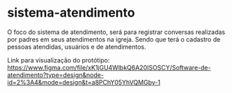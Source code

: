 # sistema-atendimento
O foco do sistema de atendimento, será para registrar conversas realizadas por padres em seus atendimentos na igreja.
Sendo que terá o cadastro de pessoas atendidas, usuários e de atendimentos.


Link para visualização do protótipo: https://www.figma.com/file/xK1jGU4WlbkQ6A20ISOSCY/Software-de-atendimento?type=design&node-id=2%3A4&mode=design&t=a8PChY05YhVQMGby-1
